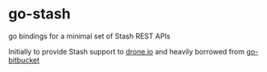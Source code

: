 go-stash
========

go bindings for a minimal set of Stash REST APIs

Initially to provide Stash support to [drone.io](https://github.com/drone/drone) and heavily borrowed from [go-bitbucket](https://github.com/drone/go-bitbucket)